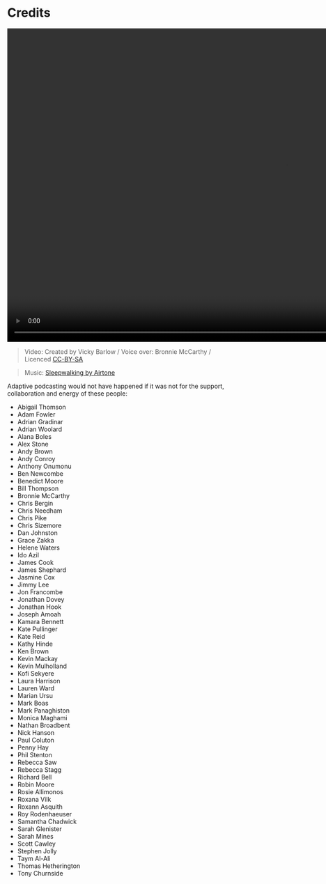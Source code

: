 # Credits

<video width="1280" height="720" src="https://private-user-images.githubusercontent.com/1649922/274756409-b87eeb7e-4dcd-43c5-b7ba-247e21dfd7e0.mp4"></video>
> Video: Created by Vicky Barlow / Voice over: Bronnie McCarthy / Licenced [CC-BY-SA](https://creativecommons.org/licenses/by-sa/4.0/deed.en)

> Music: [Sleepwalking by Airtone](http://ccmixter.org/files/airtone/65416)

Adaptive podcasting would not have happened if it was not for the support, collaboration and energy of these people:

* Abigail Thomson
* Adam Fowler
* Adrian Gradinar
* Adrian Woolard
* Alana Boles
* Alex Stone
* Andy Brown
* Andy Conroy
* Anthony Onumonu
* Ben Newcombe
* Benedict Moore
* Bill Thompson
* Bronnie McCarthy
* Chris Bergin
* Chris Needham
* Chris Pike
* Chris Sizemore
* Dan Johnston
* Grace Zakka
* Helene Waters
* Ido Azil
* James Cook
* James Shephard
* Jasmine Cox
* Jimmy Lee
* Jon Francombe
* Jonathan Dovey
* Jonathan Hook
* Joseph Amoah
* Kamara Bennett
* Kate Pullinger
* Kate Reid
* Kathy Hinde
* Ken Brown
* Kevin Mackay
* Kevin Mulholland
* Kofi Sekyere
* Laura Harrison
* Lauren Ward
* Marian Ursu
* Mark Boas
* Mark Panaghiston
* Monica Maghami
* Nathan Broadbent
* Nick Hanson
* Paul Coluton
* Penny Hay
* Phil Stenton
* Rebecca Saw
* Rebecca Stagg
* Richard Bell
* Robin Moore
* Rosie Allimonos
* Roxana Vilk
* Roxann Asquith
* Roy Rodenhaeuser
* Samantha Chadwick
* Sarah Glenister
* Sarah Mines
* Scott Cawley
* Stephen Jolly
* Taym Al-Ali
* Thomas Hetherington
* Tony Churnside
